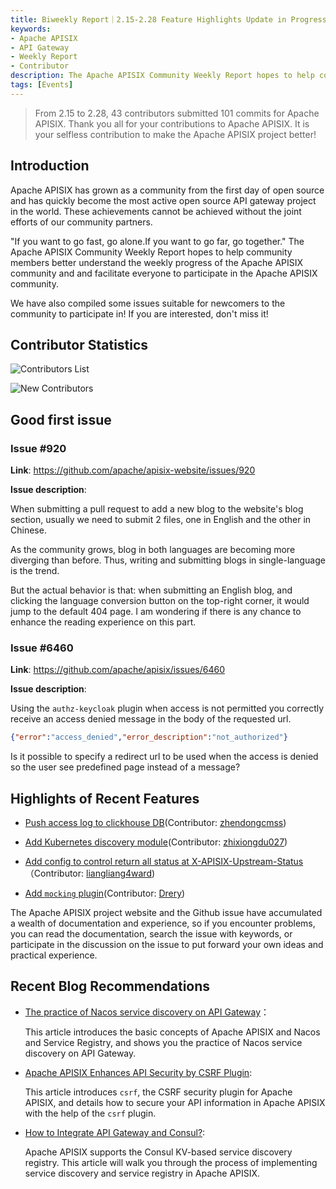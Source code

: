 ```yaml
---
title: Biweekly Report｜2.15-2.28 Feature Highlights Update in Progress
keywords:
- Apache APISIX
- API Gateway
- Weekly Report
- Contributor
description: The Apache APISIX Community Weekly Report hopes to help community members better understand the weekly progress of the Apache APISIX community and and facilitate everyone to participate in the Apache APISIX community.
tags: [Events]
---
```


> From 2.15 to 2.28, 43 contributors submitted 101 commits for Apache APISIX. Thank you all for your contributions to Apache APISIX. It is your selfless contribution to make the Apache APISIX project better!

<!--truncate-->

## Introduction

Apache APISIX has grown as a community from the first day of open source and has quickly become the most active open source API gateway project in the world. These achievements cannot be achieved without the joint efforts of our community partners.

"If you want to go fast, go alone.If you want to go far, go together." The Apache APISIX Community Weekly Report hopes to help community members better understand the weekly progress of the Apache APISIX community and and facilitate everyone to participate in the Apache APISIX community.

We have also compiled some issues suitable for newcomers to the community to participate in! If you are interested, don't miss it!

## Contributor Statistics

![Contributors List](https://static.apiseven.com/202108/1646206544039-67c75831-7452-40be-a635-2cc6bb6d02b3.jpg)

![New Contributors](https://static.apiseven.com/202108/1646206544068-9811972f-18f8-47a3-a028-06f94d07936f.jpg)

## Good first issue

### Issue #920

**Link**: https://github.com/apache/apisix-website/issues/920

**Issue description**:

When submitting a pull request to add a new blog to the website's blog section, usually we need to submit 2 files, one in English and the other in Chinese.

As the community grows, blog in both languages are becoming more diverging than before. Thus, writing and submitting blogs in single-language is the trend.

But the actual behavior is that: when submitting an English blog, and clicking the language conversion button on the top-right corner, it would jump to the default 404 page. I am wondering if there is any chance to enhance the reading experience on this part.

### Issue #6460

**Link**: https://github.com/apache/apisix/issues/6460

**Issue description**:

Using the `authz-keycloak` plugin when access is not permitted you correctly receive an access denied message in the body of the requested url.

```Json
{"error":"access_denied","error_description":"not_authorized"}
```

Is it possible to specify a redirect url to be used when the access is denied so the user see predefined page instead of a message?

## Highlights of Recent Features

- [Push access log to clickhouse DB](https://github.com/apache/apisix/pull/6215)(Contributor: [zhendongcmss](https://github.com/zhendongcmss))

- [Add Kubernetes discovery module](https://github.com/apache/apisix/pull/4880)(Contributor: [zhixiongdu027](https://github.com/zhixiongdu027))

- [Add config to control return all status at X-APISIX-Upstream-Status](https://github.com/apache/apisix/pull/6392)（Contributor: [liangliang4ward](https://github.com/liangliang4ward))

- [Add `mocking` plugin](https://github.com/apache/apisix/pull/5940)(Contributor: [Drery](https://github.com/Drery))

The Apache APISIX project website and the Github issue have accumulated a wealth of documentation and experience, so if you encounter problems, you can read the documentation, search the issue with keywords, or participate in the discussion on the issue to put forward your own ideas and practical experience.

## Recent Blog Recommendations

- [The practice of Nacos service discovery on API Gateway](https://apisix.apache.org/blog/2022/02/21/nacos-api-gateway)：

  This article introduces the basic concepts of Apache APISIX and Nacos and Service Registry, and shows you the practice of Nacos service discovery on API Gateway.

- [Apache APISIX Enhances API Security by CSRF Plugin](https://apisix.apache.org/blog/2022/02/23/csrf-api-gateway):

  This article introduces `csrf`, the CSRF security plugin for Apache APISIX, and details how to secure your API information in Apache APISIX with the help of the `csrf` plugin.

- [How to Integrate API Gateway and Consul?](https://apisix.apache.org/blog/2022/02/25/consul-api-gateway):

  Apache APISIX supports the Consul KV-based service discovery registry. This article will walk you through the process of implementing service discovery and service registry in Apache APISIX.
